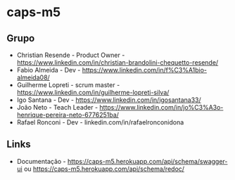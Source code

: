 # caps-m5


## Grupo

 - Christian Resende - Product Owner - https://www.linkedin.com/in/christian-brandolini-chequetto-resende/
 - Fabio Almeida - Dev - https://www.linkedin.com/in/f%C3%A1bio-almeida08/
 - Guilherme Lopreti - scrum master - https://www.linkedin.com/in/guilherme-lopreti-silva/
 - Igo Santana - Dev - https://www.linkedin.com/in/igosantana33/
 - João Neto - Teach Leader - https://www.linkedin.com/in/jo%C3%A3o-henrique-pereira-neto-6776251ba/
 - Rafael Ronconi - Dev - linkedin.com/in/rafaelronconidona

## Links

- Documentação - https://caps-m5.herokuapp.com/api/schema/swagger-ui ou https://caps-m5.herokuapp.com/api/schema/redoc/
